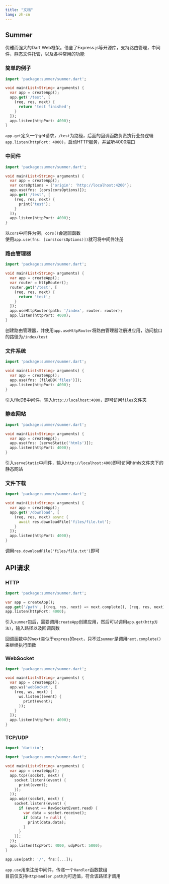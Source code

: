 ```yaml
---
title: "文档"
lang: zh-cn
---
```



## Summer
优雅而强大的Dart Web框架。借鉴了Express.js等开源库，支持路由管理，中间件，静态文件托管，以及各种常用的功能  

### 简单的例子  

``` dart
import 'package:summer/summer.dart';

void main(List<String> arguments) {
  var app = createApp();
  app.get('/test', [
    (req, res, next) {
      return 'test finished';
    }
  ]);
  app.listen(httpPort: 4000);
}
```  

`app.get`定义一个get请求，`/test`为路径，后面的回调函数负责执行业务逻辑  
`app.listen(httpPort: 4000)`，启动HTTP服务，并监听4000端口  



### 中间件

```dart
import 'package:summer/summer.dart';

void main(List<String> arguments) {
  var app = createApp();
  var corsOptions = {'origin': 'http://localhost:4200'};
  app.use(fns: [cors(corsOptions)]);
  app.get('/test', [
    (req, res, next) {
      print('test');
    }
  ]);
  app.listen(httpPort: 4000);
}
```  

以`cors`中间件为例，`cors()`会返回函数  
使用`app.use(fns: [cors(corsOptions)])`就可将中间件注册  



### 路由管理器

```dart
import 'package:summer/summer.dart';

void main(List<String> arguments) {
  var app = createApp();
  var router = httpRouter();
  router.get('/test', [
    (req, res, next) {
      return 'test';
    }
  ]);
  app.useHttpRouter(path: '/index', router: router);
  app.listen(httpPort: 4000);
}
```  

创建路由管理器，并使用`app.useHttpRouter`将路由管理器注册进应用，访问接口的路径为`/index/test`  



### 文件系统

``` dart
import 'package:summer/summer.dart';

void main(List<String> arguments) {
  var app = createApp();
  app.use(fns: [fileDB('files')]);
  app.listen(httpPort: 4000);
}
```  

引入fileDB中间件，输入`http://localhost:4000`，即可访问`files`文件夹  



### 静态网站  

``` dart
import 'package:summer/summer.dart';

void main(List<String> arguments) {
  var app = createApp();
  app.use(fns: [serveStatic('htmls')]);
  app.listen(httpPort: 4000);
}
```  

引入`serveStatic`中间件，输入`http://localhost:4000`即可访问htmls文件夹下的静态网站  



### 文件下载

``` dart
import 'package:summer/summer.dart';

void main(List<String> arguments) {
  var app = createApp();
  app.get('/download', [
    (req, res, next) async {
      await res.downloadFile('files/file.txt');
    }
  ]);
  app.listen(httpPort: 4000);
}
```  

调用`res.downloadFile('files/file.txt')`即可  





## API请求

### HTTP  

``` dart
import 'package:summer/summer.dart';

var app = createApp();
app.get('/path', [(req, res, next) => next.complete(), (req, res, next) => 'test']);
app.listen(httpPort: 4000);
```  

引入`summer`包后，需要调用`createApp`创建应用，然后可以调用`app.get(http方法)`，输入路径以及回调函数  

回调函数中的`next`类似于`express`的`next`，只不过`summer`是调用`next.complete()`来继续执行函数  



### WebSocket

``` dart
import 'package:summer/summer.dart';

void main(List<String> arguments) {
  var app = createApp();
  app.ws('webSocket', [
    (req, ws, next) {
      ws.listen((event) {
        print(event);
      });
    }
  ]);
  app.listen(httpPort: 4000);
}
```  



### TCP/UDP

``` dart
import 'dart:io';

import 'package:summer/summer.dart';

void main(List<String> arguments) {
  var app = createApp();
  app.tcp((socket, next) {
    socket.listen((event) {
      print(event);
    });
  });
  app.udp((socket, next) {
    socket.listen((event) {
      if (event == RawSocketEvent.read) {
        var data = socket.receive();
        if (data != null) {
          print(data.data);
        }
      }
    });
  });
  app.listen(tcpPort: 4000, udpPort: 5000);
}
```  

``` dart
app.use(path: '/', fns:[...]);
```  

`app.use`用来注册中间件，传递一个`Handler`函数数组  
目前仅支持`HttpHandler.path`为可选值，符合该路径才调用  
